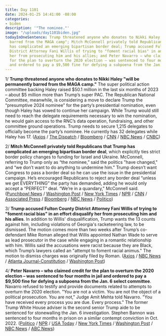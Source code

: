 ```yaml
---
title: Day 1101
date: 2024-01-25 14:41:00 -08:00
categories:
- biden
description: '"The nominee."'
image: "/uploads/day1101biden.jpg"
todayInOneSentence: Trump threatened anyone who donates to Nikki Haley "will be permanently
  barred from the MAGA camp"; Mitch McConnell privately told Republicans that Trump
  has complicated an emerging bipartisan border deal; Trump accused Fulton County
  District Attorney Fani Willis of trying to "foment racial bias" in an effort disqualify
  her from prosecuting him and his allies; and Peter Navarro – who claimed credit
  for the plan to overturn the 2020 election – was sentenced to four months in jail
  and ordered to pay a $9,500 fine for defying a subpoena from the Jan. 6 select committee.
---
```


1/ **Trump threatened anyone who donates to Nikki Haley "will be permanently barred from the MAGA camp."** The super political action committee backing Haley raised $50.1 million in the last six months of 2023 – about $5 million more than Trump’s super PAC. The Republican National Committee, meanwhile, is considering a move to declare Trump the “presumptive 2024 nominee” for the party’s presidential nomination, even though Haley has vowed to continue her campaign. While Trump would still need to reach the delegate requirements necessary to win the nomination, he would gain access to the RNC’s data operation, fundraising, and other committee ground operations. Trump needs to secure 1,215 delegates to officially become the party’s nominee. He currently has 32 delegates while Haley has 17. ([Axios](https://www.axios.com/2024/01/25/trump-nikki-haley-donors-threat) / [The Dispatch](https://thedispatch.com/newsletter/dispatch-politics/rnc-moving-to-declare-trump-its-presumptive-nominee/) / [Bloomberg](https://www.bloomberg.com/news/articles/2024-01-25/trump-outraised-by-nikki-haley-super-pac-by-5m-thanks-to-wall-street-donors?srnd=premium&sref=MIBMEEoj) / [CNN](https://www.cnn.com/2024/01/25/politics/rnc-trump-presumptive-nominee-resolution) / [NBC News](https://www.nbcnews.com/politics/2024-election/rnc-resolution-declare-trump-presumptive-nominee-rcna135741) / [CNBC](https://www.cnbc.com/2024/01/25/trump-warns-he-will-blacklist-nikki-haley-campaign-donors.html))

2/ **Mitch McConnell privately told Republicans that Trump has complicated an emerging bipartisan border deal**, which explicitly ties strict border policy changes to funding for Israel and Ukraine. McConnell, referring to Trump only as “the nominee,” said the politics "have changed," and “we don’t want to do anything to undermine him." Trump doesn’t want Congress to pass a border deal so he can use the issue in the presidential campaign. He’s encouraged Republicans to reject any border deal “unless we get EVERYTHING” the party has demanded, adding he would only accept a “PERFECT” deal. “We’re in a quandary," McConnell said. ([Punchbowl News](https://punchbowl.news/archive/12524-punchbowl-news-am/) / [Washington Post](https://www.washingtonpost.com/politics/2024/01/25/ukraine-funding-border-deal-trump/) / [New York Times](https://www.nytimes.com/2024/01/25/us/politics/mcconnell-border-deal-trump.html) / [NPR](https://www.npr.org/2024/01/25/1226883552/bipartisan-boarder-deal-at-risk-of-collapse-under-pressure-from-trump) / [CNN](https://www.cnn.com/2024/01/24/politics/mcconnell-senate-gop-border-ukraine-package/) / [Associated Press](https://apnews.com/article/congress-border-security-ukraine-trump-a8601ec6629ddc5b769028ca99ad9879) / [Bloomberg](https://www.bloomberg.com/news/articles/2024-01-25/mcconnell-senate-gop-struggle-to-save-border-deal-defying-trump?sref=MIBMEEoj) / [NBC News](https://www.nbcnews.com/politics/congress/mcconnell-doubt-ukraine-aid-immigration-border-deal-trump-republicans-rcna135626) / [Politico](https://www.politico.com/live-updates/2024/01/25/congress/mcconnell-clarifies-00137879))

3/ **Trump accused Fulton County District Attorney Fani Willis of trying to "foment racial bias" in an effort disqualify her from prosecuting him and his allies**. In addition to Willis' disqualification, Trump wants the 13 counts against him, including violations of Georgia's racketeering law, to be dismissed. The motion comes more than two weeks after Trump’s co-defendant Mike Roman alleged that Willis appointed Nathan Wade to serve as lead prosecutor in the case while engaging in a romantic relationship with him. Willis said the accusations were racist because they are Black, which Trump’s lawyers called an "attempt to foment racial animus." The motion to dismiss charges was originally filed by Roman. ([Axios](https://www.axios.com/2024/01/25/trump-fani-willis-fulton-county-election) / [NBC News](https://www.nbcnews.com/politics/donald-trump/trump-cites-allegations-improper-relationship-effort-dismiss-georgia-e-rcna135729) / [Atlanta Journal-Constitution](https://www.ajc.com/politics/trump-attorneys-fulton-da-sought-to-foment-racial-animus/HUSECUPEWNF4XOTDANWZLODEX4/) / [Washington Post](https://www.washingtonpost.com/national-security/2024/01/25/trump-fani-willis-racial-bias-georgia-election/)) 

4/ **Peter Navarro – who claimed credit for the plan to overturn the 2020 election – was sentenced to four months in jail and ordered to pay a $9,500 fine for defying a subpoena from the Jan. 6 select committee**. Navarro refused to testify and provide documents related to attempts to overturn the 2020 election. "You are not a victim. You are not the object of a political prosecution. You are not," Judge Amit Mehta told Navarro. "You have received every process you are due. Every process." The former Trump White House adviser is the second senior Trump aide to be sentenced for stonewalling the Jan. 6 investigation. Stephen Bannon was sentenced to four months in prison on a similar contempt conviction in Oct. 2022. ([Politico](https://www.politico.com/news/2024/01/25/peter-navarro-trump-jan-6-prison-subpoena-00137819) / [NPR](https://www.npr.org/2024/01/25/1226836737/peter-navarro-sentence-contempt-congress) / [USA Today](https://www.usatoday.com/story/news/politics/2024/01/25/peter-navarro-contempt-congress-sentence/72350036007/) / [New York Times](https://www.nytimes.com/2024/01/25/us/politics/peter-navarro-sentence-contempt-congress.html) / [Washington Post](https://www.washingtonpost.com/dc-md-va/2024/01/25/peter-navarro-sentence-contempt/) / [NBC News](https://www.nbcnews.com/politics/justice-department/trump-adviser-peter-navarro-sentenced-defying-jan-6-committee-subpoena-rcna135457) / [ABC News](https://abcnews.go.com/US/trump-aide-peter-navarro-sentenced-defying-jan-6/story?id=106653782))